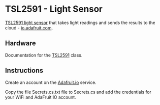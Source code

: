 # TSL2591 - Light Sensor

[TSL2591 light sensor](https://coolcomponents.co.uk/products/tsl2591-high-dynamic-range-digital-light-sensor-stemma-qt?_pos=5&_sid=cb5eb073a&_ss=r) that takes light readings and sends the results to the cloud - [io.adafruit.com](https://io.adafruit.com/).

## Hardware

Documentation for the [TSL2591](http://developer.wildernesslabs.co/docs/api/Meadow.Foundation/Meadow.Foundation.Sensors.Light.Tsl2591.html) class.

## Instructions

Create an account on the [Adafruit.io](https://io.adafruit.com/) service.

Copy the file Secrets.cs.txt file to Secrets.cs and add the credentials for your WiFi and AdaFruit IO account.
